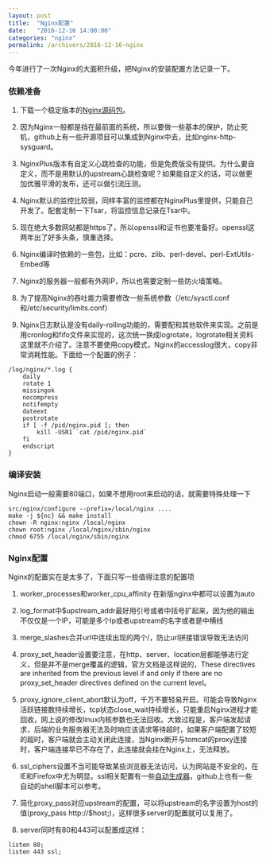 ```yaml
---
layout: post
title:  "Nginx配置"
date:   "2016-12-16 14:00:00"
categories: "nginx"
permalink: /archivers/2016-12-16-nginx
---
```


今年进行了一次Nginx的大面积升级，把Nginx的安装配置方法记录一下。

### 依赖准备

1. 下载一个稳定版本的[Nginx源码包](https://nginx.org/en/download.html)。

2. 因为Nginx一般都是挡在最前面的系统，所以要做一些基本的保护，防止死机，github上有一些开源项目可以集成到Nginx中去，比如nginx-http-sysguard。

3. NginxPlus版本有自定义心跳检查的功能，但是免费版没有提供。为什么要自定义，而不是用默认的upstream心跳检查呢？如果能自定义的话，可以做更加优雅平滑的发布，还可以做引流压测。

4. Nginx默认的监控比较弱，同样丰富的监控都在NginxPlus里提供，只能自己开发了。配套定制一下Tsar，将监控信息记录在Tsar中。

5. 现在绝大多数网站都是https了，所以openssl和证书也要准备好。openssl这两年出了好多头条，慎重选择。

6. Nginx编译时依赖的一些包，比如：pcre、zlib、perl-devel、perl-ExtUtils-Embed等

7. Nginx的服务器一般都有外网IP，所以也需要定制一些防火墙策略。

8. 为了提高Nginx的吞吐能力需要修改一些系统参数（/etc/sysctl.conf和/etc/security/limits.conf）

9. Nginx日志默认是没有daily-rolling功能的，需要配和其他软件来实现。之前是用cronlog和fifo文件来实现的，这次统一换成logrotate，logrotate相关资料这里就不介绍了。注意不要使用copy模式，Nginx的accesslog很大，copy非常消耗性能。下面给一个配置的例子：

```
/log/nginx/*.log {
    daily
    rotate 1
    missingok
    nocompress
    notifempty
    dateext
    postrotate
    if [ -f /pid/nginx.pid ]; then
        kill -USR1 `cat /pid/nginx.pid`
    fi
    endscript
}
```

### 编译安装

Nginx启动一般需要80端口，如果不想用root来启动的话，就需要特殊处理一下

```
src/nginx/configure --prefix=/local/nginx ....
make -j ${nc} && make install
chown -R nginx:nginx /local/nginx
chown root:nginx /local/nginx/sbin/nginx
chmod 6755 /local/nginx/sbin/nginx
```

### Nginx配置

Nginx的配置实在是太多了，下面只写一些值得注意的配置项

1. worker_processes和worker_cpu_affinity 在新版nginx中都可以设置为auto

2. log_format中$upstream_addr最好用引号或者中括号扩起来，因为他的输出不仅仅是一个IP，可能是多个Ip或者upstream的名字或者是中横线

3. merge_slashes合并url中连续出现的两个/，防止url拼接错误导致无法访问

4. proxy_set_header设置要注意，在http、server、location层都能够进行定义，但是并不是merge覆盖的逻辑，官方文档是这样说的，These directives are inherited from the previous level if and only if there are no proxy_set_header directives defined on the current level。

5. proxy_ignore_client_abort默认为off，千万不要轻易开启。可能会导致Nginx活跃链接数持续增长，tcp状态close_wait持续增长，只能重启Nginx进程才能回收，网上说的修改linux内核参数也无法回收。大致过程是，客户端发起请求，后端的业务服务器无法及时响应该请求等待超时，如果客户端配置了较短的超时，客户端就会主动关闭此连接，当Nginx断开与tomcat的proxy连接时，客户端连接早已不存在了，此连接就会挂在Nginx上，无法释放。

6. ssl_ciphers设置不当可能导致某些浏览器无法访问，认为网站是不安全的，在IE和Firefox中尤为明显。ssl相关配置有一些[自动生成器](https://mozilla.github.io/server-side-tls/ssl-config-generator/)，github上也有一些自动的shell脚本可以参考。

7. 简化proxy_pass对应upstream的配置，可以将upstream的名字设置为host的值(proxy_pass http://$host;)，这样很多server的配置就可以复用了。

8. server同时有80和443可以配置成这样：

```
listen 80;
listen 443 ssl;
```

